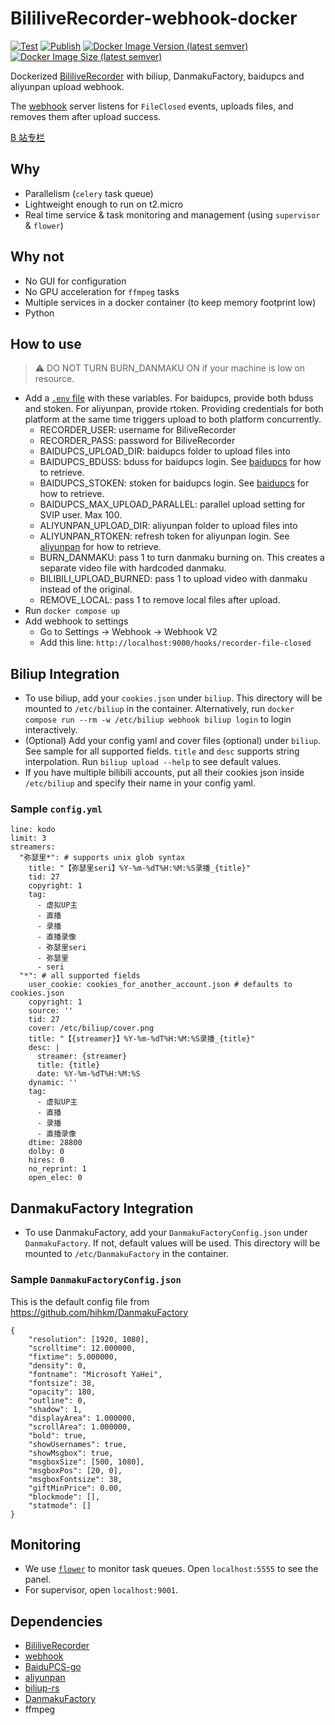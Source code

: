 # BililiveRecorder-webhook-docker

[![Test](https://github.com/puzzlemoondev/BililiveRecorder-webhook-docker/actions/workflows/test.yml/badge.svg)](https://github.com/puzzlemoondev/BililiveRecorder-webhook-docker/actions/workflows/test.yml)
[![Publish](https://github.com/puzzlemoondev/BililiveRecorder-webhook-docker/actions/workflows/publish.yml/badge.svg)](https://github.com/puzzlemoondev/BililiveRecorder-webhook-docker/actions/workflows/publish.yml)
[![Docker Image Version (latest semver)](https://img.shields.io/docker/v/puzzlemoondev/bililive-recorder-webhook?sort=semver)](https://hub.docker.com/r/puzzlemoondev/bililive-recorder-webhook)
[![Docker Image Size (latest semver)](https://img.shields.io/docker/image-size/puzzlemoondev/bililive-recorder-webhook?sort=semver)](https://hub.docker.com/r/puzzlemoondev/bililive-recorder-webhook)

Dockerized [BililiveRecorder](https://github.com/BililiveRecorder/BililiveRecorder) with biliup, DanmakuFactory,
baidupcs and aliyunpan upload webhook.

The [webhook](https://github.com/adnanh/webhook) server listens for `FileClosed` events, uploads files, and removes them
after upload success.

[B 站专栏](https://www.bilibili.com/read/cv21367565)

## Why

- Parallelism (`celery` task queue)
- Lightweight enough to run on t2.micro
- Real time service & task monitoring and management (using `supervisor` & `flower`)

## Why not

- No GUI for configuration
- No GPU acceleration for `ffmpeg` tasks
- Multiple services in a docker container (to keep memory footprint low)
- Python

## How to use

> ⚠️ DO NOT TURN BURN_DANMAKU ON if your machine is low on resource.

- Add a [`.env` file](https://docs.docker.com/compose/environment-variables/#the-env-file) with these variables. For
  baidupcs, provide both bduss and stoken. For aliyunpan, provide rtoken. Providing credentials for both platform at the
  same time triggers upload to both platform concurrently.
  - RECORDER_USER: username for BiliveRecorder
  - RECORDER_PASS: password for BiliveRecorder
  - BAIDUPCS_UPLOAD_DIR: baidupcs folder to upload files into
  - BAIDUPCS_BDUSS: bduss for baidupcs login.
    See [baidupcs](https://github.com/qjfoidnh/BaiduPCS-Go#%E7%99%BB%E5%BD%95%E7%99%BE%E5%BA%A6%E5%B8%90%E5%8F%B7) for
    how to retrieve.
  - BAIDUPCS_STOKEN: stoken for baidupcs login.
    See [baidupcs](https://github.com/qjfoidnh/BaiduPCS-Go#%E7%99%BB%E5%BD%95%E7%99%BE%E5%BA%A6%E5%B8%90%E5%8F%B7) for
    how to retrieve.
  - BAIDUPCS_MAX_UPLOAD_PARALLEL: parallel upload setting for SVIP user. Max 100.
  - ALIYUNPAN_UPLOAD_DIR: aliyunpan folder to upload files into
  - ALIYUNPAN_RTOKEN: refresh token for aliyunpan login.
    See [aliyunpan](https://github.com/tickstep/aliyunpan#%E5%A6%82%E4%BD%95%E8%8E%B7%E5%8F%96RefreshToken) for how to
    retrieve.
  - BURN_DANMAKU: pass 1 to turn danmaku burning on. This creates a separate video file with hardcoded danmaku.
  - BILIBILI_UPLOAD_BURNED: pass 1 to upload video with danmaku instead of the original.
  - REMOVE_LOCAL: pass 1 to remove local files after upload.
- Run `docker compose up`
- Add webhook to settings
  - Go to Settings -> Webhook -> Webhook V2
  - Add this line: `http://localhost:9000/hooks/recorder-file-closed`

## Biliup Integration

- To use biliup, add your `cookies.json` under `biliup`. This directory will be mounted to `/etc/biliup` in the
  container. Alternatively, run `docker compose run --rm -w /etc/biliup webhook biliup login` to login interactively.
- (Optional) Add your config yaml and cover files (optional) under `biliup`. See sample for all supported
  fields. `title` and `desc` supports string interpolation. Run `biliup upload --help` to see default values.
- If you have multiple bilibili accounts, put all their cookies json inside `/etc/biliup` and specify their name in your
  config yaml.

### Sample `config.yml`

```
line: kodo
limit: 3
streamers:
  "弥瑟里*": # supports unix glob syntax
    title: "【弥瑟里seri】%Y-%m-%dT%H:%M:%S录播_{title}"
    tid: 27
    copyright: 1
    tag:
      - 虚拟UP主
      - 直播
      - 录播
      - 直播录像
      - 弥瑟里seri
      - 弥瑟里
      - seri
  "*": # all supported fields
    user_cookie: cookies_for_another_account.json # defaults to cookies.json
    copyright: 1
    source: ''
    tid: 27
    cover: /etc/biliup/cover.png
    title: "【{streamer}】%Y-%m-%dT%H:%M:%S录播_{title}"
    desc: |
      streamer: {streamer}
      title: {title}
      date: %Y-%m-%dT%H:%M:%S
    dynamic: ''
    tag:
      - 虚拟UP主
      - 直播
      - 录播
      - 直播录像
    dtime: 28800
    dolby: 0
    hires: 0
    no_reprint: 1
    open_elec: 0
```

## DanmakuFactory Integration

- To use DanmakuFactory, add your `DanmakuFactoryConfig.json` under `DanmakuFactory`. If not, default values will be
  used. This directory will be mounted to `/etc/DanmakuFactory` in the container.

### Sample `DanmakuFactoryConfig.json`

This is the default config file from https://github.com/hihkm/DanmakuFactory

```
{
    "resolution": [1920, 1080],
    "scrolltime": 12.000000,
    "fixtime": 5.000000,
    "density": 0,
    "fontname": "Microsoft YaHei",
    "fontsize": 38,
    "opacity": 180,
    "outline": 0,
    "shadow": 1,
    "displayArea": 1.000000,
    "scrollArea": 1.000000,
    "bold": true,
    "showUsernames": true,
    "showMsgbox": true,
    "msgboxSize": [500, 1080],
    "msgboxPos": [20, 0],
    "msgboxFontsize": 38,
    "giftMinPrice": 0.00,
    "blockmode": [],
    "statmode": []
}
```

## Monitoring

- We use [`flower`](https://github.com/mher/flower) to monitor task queues. Open `localhost:5555` to see the panel.
- For supervisor, open `localhost:9001`.

## Dependencies

- [BililiveRecorder](https://github.com/BililiveRecorder/BililiveRecorder)
- [webhook](https://github.com/adnanh/webhook)
- [BaiduPCS-go](https://github.com/qjfoidnh/BaiduPCS-Go)
- [aliyunpan](https://github.com/tickstep/aliyunpan)
- [biliup-rs](https://github.com/ForgQi/biliup-rs)
- [DanmakuFactory](https://github.com/hihkm/DanmakuFactory)
- ffmpeg
